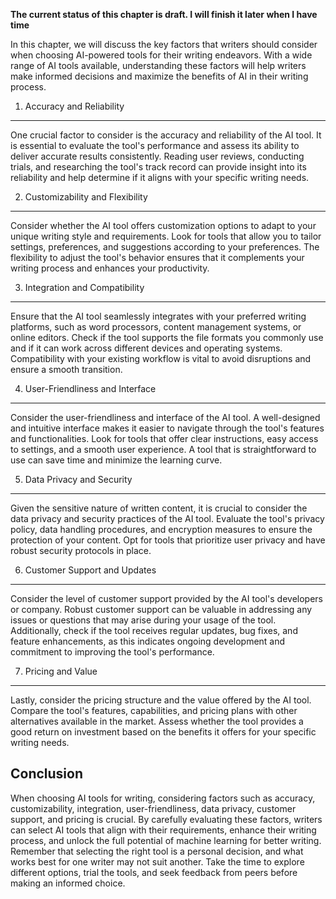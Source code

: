 **The current status of this chapter is draft. I will finish it later when I have time**

In this chapter, we will discuss the key factors that writers should consider when choosing AI-powered tools for their writing endeavors. With a wide range of AI tools available, understanding these factors will help writers make informed decisions and maximize the benefits of AI in their writing process.

1. Accuracy and Reliability
---------------------------

One crucial factor to consider is the accuracy and reliability of the AI tool. It is essential to evaluate the tool's performance and assess its ability to deliver accurate results consistently. Reading user reviews, conducting trials, and researching the tool's track record can provide insight into its reliability and help determine if it aligns with your specific writing needs.

2. Customizability and Flexibility
----------------------------------

Consider whether the AI tool offers customization options to adapt to your unique writing style and requirements. Look for tools that allow you to tailor settings, preferences, and suggestions according to your preferences. The flexibility to adjust the tool's behavior ensures that it complements your writing process and enhances your productivity.

3. Integration and Compatibility
--------------------------------

Ensure that the AI tool seamlessly integrates with your preferred writing platforms, such as word processors, content management systems, or online editors. Check if the tool supports the file formats you commonly use and if it can work across different devices and operating systems. Compatibility with your existing workflow is vital to avoid disruptions and ensure a smooth transition.

4. User-Friendliness and Interface
----------------------------------

Consider the user-friendliness and interface of the AI tool. A well-designed and intuitive interface makes it easier to navigate through the tool's features and functionalities. Look for tools that offer clear instructions, easy access to settings, and a smooth user experience. A tool that is straightforward to use can save time and minimize the learning curve.

5. Data Privacy and Security
----------------------------

Given the sensitive nature of written content, it is crucial to consider the data privacy and security practices of the AI tool. Evaluate the tool's privacy policy, data handling procedures, and encryption measures to ensure the protection of your content. Opt for tools that prioritize user privacy and have robust security protocols in place.

6. Customer Support and Updates
-------------------------------

Consider the level of customer support provided by the AI tool's developers or company. Robust customer support can be valuable in addressing any issues or questions that may arise during your usage of the tool. Additionally, check if the tool receives regular updates, bug fixes, and feature enhancements, as this indicates ongoing development and commitment to improving the tool's performance.

7. Pricing and Value
--------------------

Lastly, consider the pricing structure and the value offered by the AI tool. Compare the tool's features, capabilities, and pricing plans with other alternatives available in the market. Assess whether the tool provides a good return on investment based on the benefits it offers for your specific writing needs.

Conclusion
----------

When choosing AI tools for writing, considering factors such as accuracy, customizability, integration, user-friendliness, data privacy, customer support, and pricing is crucial. By carefully evaluating these factors, writers can select AI tools that align with their requirements, enhance their writing process, and unlock the full potential of machine learning for better writing. Remember that selecting the right tool is a personal decision, and what works best for one writer may not suit another. Take the time to explore different options, trial the tools, and seek feedback from peers before making an informed choice.
